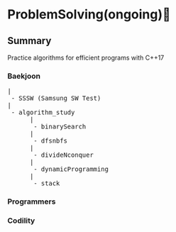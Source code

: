 # ProblemSolving(ongoing):wrench:

## Summary

Practice algorithms for efficient programs with C++17

### Baekjoon
<pre>
|
 - SSSW (Samsung SW Test)
|
 - algorithm_study
      |
       - binarySearch
      |
       - dfsnbfs
      |
       - divideNconquer
      |
       - dynamicProgramming
      |
       - stack
</pre>
### Programmers

### Codility
